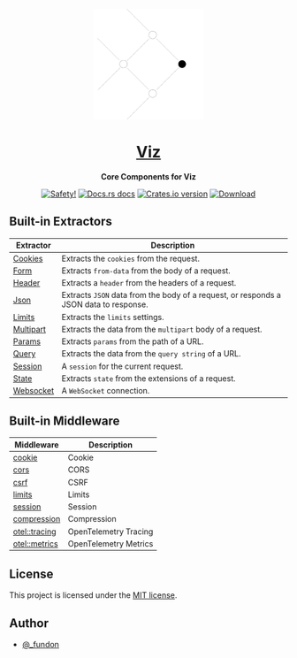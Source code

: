 <p align="center">
  <img src="https://raw.githubusercontent.com/viz-rs/viz-rs.github.io/gh-pages/logo.svg" height="200" />
</p>

<h1 align="center">
  <a href="https://docs.rs/viz">Viz</a>
</h1>

<div align="center">
  <p><strong>Core Components for Viz</strong></p>
</div>

<div align="center">
  <!-- Safety -->
  <a href="/">
    <img src="https://img.shields.io/badge/-safety!-success?style=flat-square"
      alt="Safety!" /></a>
  <!-- Docs.rs docs -->
  <a href="https://docs.rs/viz-core">
    <img src="https://img.shields.io/badge/docs-latest-blue.svg?style=flat-square"
      alt="Docs.rs docs" /></a>
  <!-- Crates version -->
  <a href="https://crates.io/crates/viz-core">
    <img src="https://img.shields.io/crates/v/viz-core.svg?style=flat-square"
    alt="Crates.io version" /></a>
  <!-- Downloads -->
  <a href="https://crates.io/crates/viz-core">
    <img src="https://img.shields.io/crates/d/viz-core.svg?style=flat-square"
      alt="Download" /></a>
</div>

## Built-in Extractors

| Extractor   | Description                                                                           |
| ----------- | ------------------------------------------------------------------------------------- |
| [Cookies]   | Extracts the `cookies` from the request.                                              |
| [Form]      | Extracts `from-data` from the body of a request.                                      |
| [Header]    | Extracts a `header` from the headers of a request.                                    |
| [Json]      | Extracts `JSON` data from the body of a request, or responds a JSON data to response. |
| [Limits]    | Extracts the `limits` settings.                                                       |
| [Multipart] | Extracts the data from the `multipart` body of a request.                             |
| [Params]    | Extracts `params` from the path of a URL.                                             |
| [Query]     | Extracts the data from the `query string` of a URL.                                   |
| [Session]   | A `session` for the current request.                                                  |
| [State]     | Extracts `state` from the extensions of a request.                                    |
| [Websocket] | A `WebSocket` connection.                                                             |

[query]: https://docs.rs/viz-core/latest/viz_core/types/struct.Query.html
[params]: https://docs.rs/viz-core/latest/viz_core/types/struct.Params.html
[header]: https://docs.rs/viz-core/latest/viz_core/types/struct.Header.html
[cookies]: https://docs.rs/viz-core/latest/viz_core/types/struct.Cookies.html
[form]: https://docs.rs/viz-core/latest/viz_core/types/struct.Form.html
[json]: https://docs.rs/viz-core/latest/viz_core/types/struct.Json.html
[multipart]: https://docs.rs/viz-core/latest/viz_core/types/type.Multipart.html
[session]: https://docs.rs/viz-core/latest/viz_core/types/struct.Session.html
[state]: https://docs.rs/viz-core/latest/viz_core/types/struct.State.html
[websocket]: https://docs.rs/viz-core/latest/viz_core/types/struct.WebSocket.html
[limits]: https://docs.rs/viz-core/latest/viz_core/types/struct.Limits.html

## Built-in Middleware

| Middleware                       | Description           |
| -------------------------------- | --------------------- |
| [cookie][m:cookie]               | Cookie                |
| [cors][m:cors]                   | CORS                  |
| [csrf][m:csrf]                   | CSRF                  |
| [limits][m:limits]               | Limits                |
| [session][m:session]             | Session               |
| [compression][m:compression]     | Compression           |
| [otel::tracing][m:otel::tracing] | OpenTelemetry Tracing |
| [otel::metrics][m:otel::metrics] | OpenTelemetry Metrics |

[m:cookie]: https://docs.rs/viz-core/latest/viz_core/middleware/cookie
[m:cors]: https://docs.rs/viz-core/latest/viz_core/middleware/cors
[m:csrf]: https://docs.rs/viz-core/latest/viz_core/middleware/csrf
[m:limits]: https://docs.rs/viz-core/latest/viz_core/middleware/limits
[m:session]: https://docs.rs/viz-core/latest/viz_core/middleware/session
[m:compression]: https://docs.rs/viz-core/latest/viz_core/middleware/compression
[m:otel::tracing]: https://docs.rs/viz-core/latest/viz_core/middleware/otel/tracing
[m:otel::metrics]: https://docs.rs/viz-core/latest/viz_core/middleware/otel/metrics

## License

This project is licensed under the [MIT license](LICENSE).

## Author

- [@\_fundon](https://twitter.com/_fundon)
